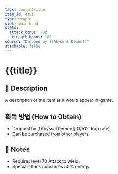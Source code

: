 ```yaml
---
tags: content/item
item_id: 4151
type: weapon
slot: main-hand
stats:
  attack_bonus: +82
  strength_bonus: +82
source: "Dropped by [[Abyssal Demon]]"
stackable: false
---
```


# {{title}}

## 📖 Description
A description of the item as it would appear in-game.

## 획득 방법 (How to Obtain)
- Dropped by [[Abyssal Demon]] (1/512 drop rate).
- Can be purchased from other players.

## 📝 Notes
- Requires level 70 Attack to wield.
- Special attack consumes 50% energy.